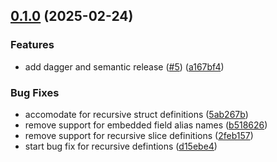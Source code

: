## [0.1.0](https://github.com/MartinSimango/dstruct/compare/v0.0.1...v0.1.0) (2025-02-24)

### Features

* add dagger and semantic release ([#5](https://github.com/MartinSimango/dstruct/issues/5)) ([a167bf4](https://github.com/MartinSimango/dstruct/commit/a167bf491ba96f6bea5df2bf2711e9edabcbfe28))

### Bug Fixes

* accomodate for recursive struct definitions ([5ab267b](https://github.com/MartinSimango/dstruct/commit/5ab267bc0fa9e99d40d9978b27b062c3ebea7e3b))
* remove support for embedded field alias names ([b518626](https://github.com/MartinSimango/dstruct/commit/b518626d1e9e4814eed135e4774e62f1356b8320))
* remove support for recursive slice definitions ([2feb157](https://github.com/MartinSimango/dstruct/commit/2feb157e3b1755df28530c6ff5a327be24120981))
* start bug fix for recursive defintions ([d15ebe4](https://github.com/MartinSimango/dstruct/commit/d15ebe4c8476a8c1bd11238e8e2cad7573bfa41e))
